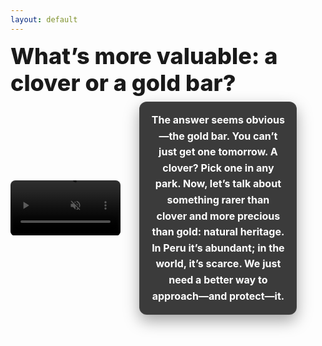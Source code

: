 ```yaml
---
layout: default
---
```


<script setup>
import { ref, onMounted } from 'vue'
const revealText = ref(false)
onMounted(() => {
	setTimeout(() => { revealText.value = true }, 800)
})
</script>

<h1 class="text-4xl font-800 leading-tight" style="font-size:2.25rem; font-weight:800; line-height:1.2; margin: 0 0 0.5rem 0;">
	What’s more valuable: a clover or a gold bar?
</h1>

<div class="hook-row" style="display:flex; gap:30px; align-items:center; width:100%; margin-top:0rem; padding-bottom:25px;">
	<!-- Left: Video (50%) -->
		<div class="hook-col-video" style="flex:1 1 30%; max-width:35%; display:flex; justify-content:center;">
		<video src="../../6-assets/6.1-multimedia-assets/20250831_1443_Balancing Wealth and Luck_simple_compose_01k40tgfxafrmayh4nxf57mt3f.mp4" playsinline autoplay muted loop style="width:100%; height:auto; border-radius:8px;">
			Sorry, your browser doesn’t support embedded videos.
		</video>
	</div>
	<!-- Right: Text box (50%) reveals after 5s) -->
			<div class="hook-col-text" style="flex:1 1 30%; max-width:50%; display:flex; justify-content:center; align-items:center;">
				<div :style="{ opacity: revealText ? 1 : 0 }" style="transition: opacity .6s ease; width:100%; color:#fff; padding:16px 18px; border-radius:12px; text-align:center; background: rgba(0, 0, 0, 0.77); backdrop-filter: blur(12px) saturate(140%); -webkit-backdrop-filter: blur(12px) saturate(140%); box-shadow: 0 10px 24px rgba(0,0,0,0.35); border: 1px solid rgba(255,255,255,0.06);">
					<h3 style="margin:0; font-size:1.0rem; line-height:1.6; font-weight:700; color:#fff !important; -webkit-text-fill-color:#fff !important; -webkit-text-stroke:0 !important; text-shadow:none !important; mix-blend-mode:normal;">
				The answer seems obvious—the gold bar. You can’t just get one tomorrow. A clover? Pick one in any park. Now, let’s talk about something rarer than clover and more precious than gold: natural heritage. In Peru it’s abundant; in the world, it’s scarce. We just need a better way to approach—and protect—it.
			</h3>
		</div>
	</div>
</div>

<!-- Image generation prompt (from storyboard Slide 1):
Generate with HF MCP using this prompt:
"A classic balance scale where the left pan holds a gold bar and the right pan holds a clover; the scale is in perfect equilibrium. Clean, minimal, presentation-friendly composition."
-->